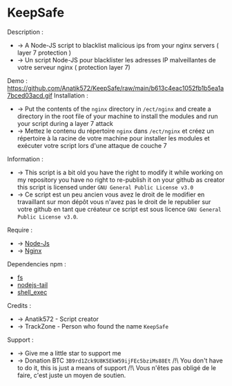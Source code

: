 # KeepSafe
 Description :
   * -> A Node-JS script to blacklist malicious ips from your nginx servers ( layer 7 protection )
   * -> Un script Node-JS pour blacklister les adresses IP malveillantes de votre serveur nginx ( protection layer 7)

 Demo : 
 https://github.com/Anatik572/KeepSafe/raw/main/b613c4eac1052fb1b5ea1a7bced03acd.gif
 Installation :
   * -> Put the contents of the `nginx` directory in ``/ect/nginx`` and create a directory in the root file of your machine to install the modules and run your script during a layer 7 attack 
   * -> Mettez le contenu du répertoire `nginx` dans ``/ect/nginx`` et créez un répertoire à la racine de votre machine pour installer les modules et exécuter votre script lors d'une attaque de couche 7 
  
 Information :
   * -> This script is a bit old you have the right to modify it while working on my repository you have no right to re-publish it on your github as creator this script is licensed under `GNU General Public License v3.0`
   * -> Ce script est un peu ancien vous avez le droit de le modifier en travaillant sur mon dépôt vous n'avez pas le droit de le republier sur votre github en tant que créateur ce script est sous licence `GNU General Public License v3.0`.
 
 Require :
  * -> [Node-Js](https://www.digitalocean.com/community/tutorials/how-to-install-node-js-on-ubuntu-20-04-fr)
  * -> [Nginx](https://www.digitalocean.com/community/tutorial_collections/how-to-install-nginx)
   
 Dependencies npm :
  * [fs](https://www.npmjs.com/package/fs "lien")
  * [nodejs-tail](https://www.npmjs.com/package/nodejs-tail "lien")
  * [shell_exec](https://www.npmjs.com/package/shell_exec "lien")
 
 Credits :
  * -> Anatik572 - Script creator 
  * -> TrackZone - Person who found the name `KeepSafe`
 
 Support : 
  * -> Give me a little star to support me 
  * -> Donation BTC `3B9rd1Zck9U8K5EkW59ijFEc5bziMs88Et`
  /!\ You don't have to do it, this is just a means of support 
  /!\ Vous n'êtes pas obligé de le faire, c'est juste un moyen de soutien. 
